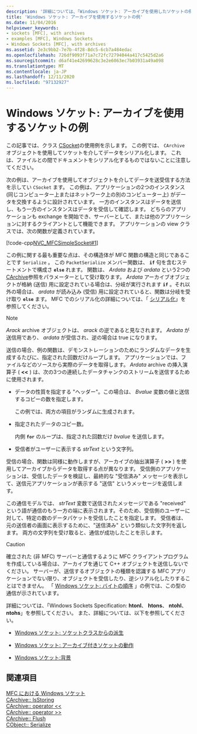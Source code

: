 ```yaml
---
description: '詳細については、「Windows ソケット: アーカイブを使用したソケットの例」を参照してください。'
title: 'Windows ソケット: アーカイブを使用するソケットの例'
ms.date: 11/04/2016
helpviewer_keywords:
- sockets [MFC], with archives
- examples [MFC], Windows Sockets
- Windows Sockets [MFC], with archives
ms.assetid: 2e3c9bb2-7e7b-4f28-8dc5-6cb7a484edac
ms.openlocfilehash: 726df9093f71a7c72fc72794044a417c5425d2a6
ms.sourcegitcommit: d6af41e42699628c3e2e6063ec7b03931a49a098
ms.translationtype: MT
ms.contentlocale: ja-JP
ms.lasthandoff: 12/11/2020
ms.locfileid: "97132927"
---
```

# <a name="windows-sockets-example-of-sockets-using-archives"></a>Windows ソケット: アーカイブを使用するソケットの例

この記事では、クラス [CSocket](../mfc/reference/csocket-class.md)の使用例を示します。 この例では、 `CArchive` オブジェクトを使用してソケットを介してデータをシリアル化します。 これは、ファイルとの間でドキュメントをシリアル化するものではないことに注意してください。

次の例は、アーカイブを使用してオブジェクトを介してデータを送受信する方法を示してい `CSocket` ます。 この例は、アプリケーションの2つのインスタンス (同じコンピューター上またはネットワーク上の別のコンピューター上) がデータを交換するように設計されています。 一方のインスタンスはデータを送信し、もう一方のインスタンスはデータを受信して確認します。 どちらのアプリケーションも exchange を開始でき、サーバーとして、または他のアプリケーションに対するクライアントとして機能できます。 アプリケーションの view クラスでは、次の関数が定義されています。

[!code-cpp[NVC_MFCSimpleSocket#1](../mfc/codesnippet/cpp/windows-sockets-example-of-sockets-using-archives_1.cpp)]

この例に関する最も重要な点は、その構造体が MFC 関数の構造と同じであることです `Serialize` 。 この `PacketSerialize` メンバー関数は、 **`if`** 句を含むステートメントで構成さ **`else`** れます。 関数は、 *Ardata* および *ardata* という2つの [CArchive](../mfc/reference/carchive-class.md)参照をパラメーターとして受け取ります。 *Ardata* アーカイブオブジェクトが格納 (送信) 用に設定されている場合は、分岐が実行されます **`if`** 。それ以外の場合は、 *ardata* が読み込み (受信) 用に設定されていると、関数は分岐を受け取り **`else`** ます。 MFC でのシリアル化の詳細については、「 [シリアル化](../mfc/how-to-make-a-type-safe-collection.md)」を参照してください。

> [!NOTE]
> *Arack* archive オブジェクトは、 *arack* の逆であると見なされます。 *Ardata* が送信用であり、 *ardata* が受信され、逆の場合は true になります。

送信の場合、例の関数は、デモンストレーションのためにランダムなデータを生成するたびに、指定された回数だけループします。 アプリケーションでは、ファイルなどのソースから実際のデータを取得します。 *Ardata* archive の挿入演算子 ( **<<** ) は、次の3つの連続したデータチャンクのストリームを送信するために使用されます。

- データの性質を指定する "ヘッダー"。この場合は、 *Bvalue* 変数の値と送信するコピーの数を指定します。

   この例では、両方の項目がランダムに生成されます。

- 指定されたデータのコピー数。

   内側 **`for`** のループは、指定された回数だけ *bvalue* を送信します。

- 受信者がユーザーに表示する *strText* という文字列。

受信の場合、関数は同様に動作しますが、アーカイブの抽出演算子 ( **>>** ) を使用してアーカイブからデータを取得する点が異なります。 受信側のアプリケーションは、受信したデータを検証し、最終的な "受信済み" メッセージを表示して、送信元アプリケーションが表示する "送信" というメッセージを返信します。

この通信モデルでは、 *strText* 変数で送信されたメッセージである "received" という語が通信のもう一方の端に表示されます。そのため、受信側のユーザーに対して、特定の数のデータパケットを受信したことを指定します。 受信者は、元の送信者の画面に表示するために、"送信済み" という類似した文字列を返します。 両方の文字列を受け取ると、通信が成功したことを示します。

> [!CAUTION]
> 確立された (非 MFC) サーバーと通信するように MFC クライアントプログラムを作成している場合は、アーカイブを通じて C++ オブジェクトを送信しないでください。 サーバーが、送信するオブジェクトの種類を認識する MFC アプリケーションでない限り、オブジェクトを受信したり、逆シリアル化したりすることはできません。 「 [Windows ソケット: バイトの順序](../mfc/windows-sockets-byte-ordering.md) 」の例では、この型の通信が示されています。

詳細については、「Windows Sockets Specification: **htonl**、 **htons**、 **ntohl**、 **ntohs**」を参照してください。 また、詳細については、以下を参照してください。

- [Windows ソケット: ソケットクラスからの派生](../mfc/windows-sockets-deriving-from-socket-classes.md)

- [Windows ソケット: アーカイブ付きソケットの動作](../mfc/windows-sockets-how-sockets-with-archives-work.md)

- [Windows ソケット:背景](../mfc/windows-sockets-background.md)

## <a name="see-also"></a>関連項目

[MFC における Windows ソケット](../mfc/windows-sockets-in-mfc.md)<br/>
[CArchive:: IsStoring](../mfc/reference/carchive-class.md#isstoring)<br/>
[CArchive:: operator <<](../mfc/reference/carchive-class.md#operator_lt_lt)<br/>
[CArchive:: operator >>](../mfc/reference/carchive-class.md#operator_lt_lt)<br/>
[CArchive:: Flush](../mfc/reference/carchive-class.md#flush)<br/>
[CObject:: Serialize](../mfc/reference/cobject-class.md#serialize)
